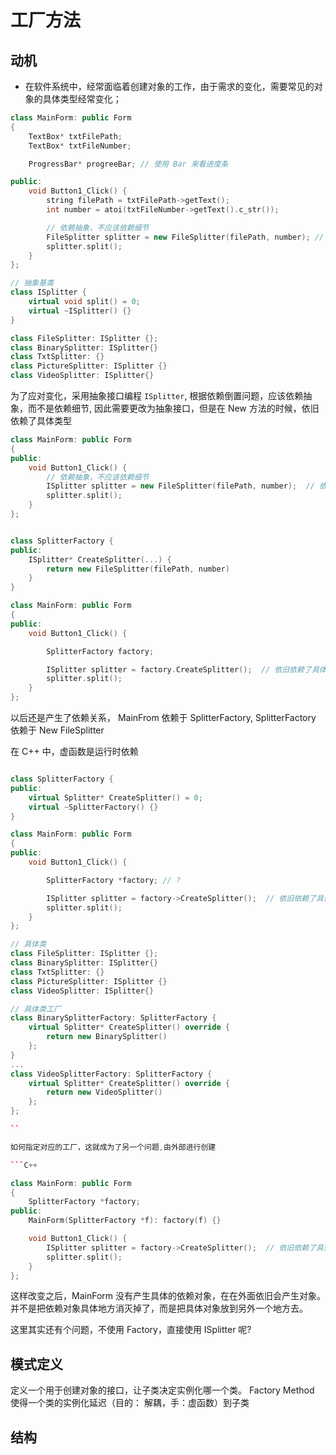 # 工厂方法

## 动机

+ 在软件系统中，经常面临着创建对象的工作，由于需求的变化，需要常见的对象的具体类型经常变化；

```c++
class MainForm: public Form 
{
    TextBox* txtFilePath;
    TextBox* txtFileNumber;

    ProgressBar* progreeBar; // 使用 Bar 来看进度条

public:
    void Button1_Click() {
        string filePath = txtFilePath->getText();
        int number = atoi(txtFileNumber->getText().c_str());

        // 依赖抽象，不应该依赖细节
        FileSplitter splitter = new FileSplitter(filePath, number); // 传输到 FileSplitter 里面
        splitter.split();
    }
};

// 抽象基类
class ISplitter {
    virtual void split() = 0;
    virtual ~ISplitter() {}
}

class FileSplitter: ISplitter {};
class BinarySplitter: ISplitter{}
class TxtSplitter: {}
class PictureSplitter: ISplitter {}
class VideoSplitter: ISplitter{}

```

为了应对变化，采用抽象接口编程 `ISplitter`, 根据依赖倒置问题，应该依赖抽象，而不是依赖细节, 因此需要更改为抽象接口，但是在 New 方法的时候，依旧依赖了具体类型

```c++
class MainForm: public Form 
{
public:
    void Button1_Click() {
        // 依赖抽象，不应该依赖细节
        ISplitter splitter = new FileSplitter(filePath, number);  // 依旧依赖了具体类
        splitter.split();
    }
};

```

```c++

class SplitterFactory {
public: 
    ISplitter* CreateSplitter(...) { 
        return new FileSplitter(filePath, number) 
    }
}

class MainForm: public Form 
{
public:
    void Button1_Click() {

        SplitterFactory factory;

        ISplitter splitter = factory.CreateSplitter();  // 依旧依赖了具体类
        splitter.split();
    }
};

```
以后还是产生了依赖关系， MainFrom 依赖于 SplitterFactory,  SplitterFactory 依赖于 New FileSplitter

在 C++ 中，虚函数是运行时依赖

```C++

class SplitterFactory {
public: 
    virtual Splitter* CreateSplitter() = 0;
    virtual ~SplitterFactory() {} 
}

class MainForm: public Form 
{
public:
    void Button1_Click() {

        SplitterFactory *factory; // ? 

        ISplitter splitter = factory->CreateSplitter();  // 依旧依赖了具体类
        splitter.split();
    }
};

// 具体类
class FileSplitter: ISplitter {};
class BinarySplitter: ISplitter{}
class TxtSplitter: {}
class PictureSplitter: ISplitter {}
class VideoSplitter: ISplitter{}

// 具体类工厂
class BinarySplitterFactory: SplitterFactory { 
    virtual Splitter* CreateSplitter() override {
        return new BinarySplitter()
    };
}
...
class VideoSplitterFactory: SplitterFactory { 
    virtual Splitter* CreateSplitter() override {
        return new VideoSplitter()
    };
};

``

如何指定对应的工厂，这就成为了另一个问题,由外部进行创建

```C++

class MainForm: public Form 
{
    SplitterFactory *factory;
public:
    MainForm(SplitterFactory *f): factory(f) {}

    void Button1_Click() {
        ISplitter splitter = factory->CreateSplitter();  // 依旧依赖了具体类
        splitter.split();
    }
};

```
这样改变之后，MainForm 没有产生具体的依赖对象，在在外面依旧会产生对象。并不是把依赖对象具体地方消灭掉了，而是把具体对象放到另外一个地方去。

这里其实还有个问题，不使用 Factory，直接使用 ISplitter 呢? 


## 模式定义

定义一个用于创建对象的接口，让子类决定实例化哪一个类。 Factory Method 使得一个类的实例化延迟（目的： 解耦，手：虚函数）到子类


## 结构



